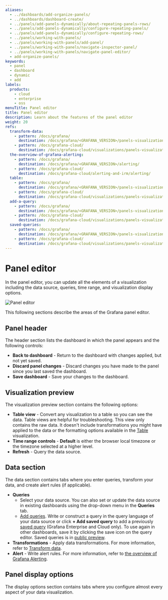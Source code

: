 ```yaml
---
aliases:
  - ../dashboards/add-organize-panels/
  - ../dashboards/dashboard-create/
  - ../panels/add-panels-dynamically/about-repeating-panels-rows/
  - ../panels/add-panels-dynamically/configure-repeating-panels/
  - ../panels/add-panels-dynamically/configure-repeating-rows/
  - ../panels/working-with-panels/
  - ../panels/working-with-panels/add-panel/
  - ../panels/working-with-panels/navigate-inspector-panel/
  - ../panels/working-with-panels/navigate-panel-editor/
  - add-organize-panels/
keywords:
  - panel
  - dashboard
  - dynamic
  - add
labels:
  products:
    - cloud
    - enterprise
    - oss
menuTitle: Panel editor
title: Panel editor
description: Learn about the features of the panel editor
weight: 20
refs:
  transform-data:
    - pattern: /docs/grafana/
      destination: /docs/grafana/<GRAFANA_VERSION>/panels-visualizations/query-transform-data/transform-data/
    - pattern: /docs/grafana-cloud/
      destination: /docs/grafana-cloud/visualizations/panels-visualizations/query-transform-data/transform-data/
  the-overview-of-grafana-alerting:
    - pattern: /docs/grafana/
      destination: /docs/grafana/<GRAFANA_VERSION>/alerting/
    - pattern: /docs/grafana-cloud/
      destination: /docs/grafana-cloud/alerting-and-irm/alerting/
  table:
    - pattern: /docs/grafana/
      destination: /docs/grafana/<GRAFANA_VERSION>/panels-visualizations/visualizations/table/
    - pattern: /docs/grafana-cloud/
      destination: /docs/grafana-cloud/visualizations/panels-visualizations/visualizations/table/
  add-a-query:
    - pattern: /docs/grafana/
      destination: /docs/grafana/<GRAFANA_VERSION>/panels-visualizations/query-transform-data/#add-a-query
    - pattern: /docs/grafana-cloud/
      destination: /docs/grafana-cloud/visualizations/panels-visualizations/query-transform-data/#add-a-query
  saved-queries:
    - pattern: /docs/grafana/
      destination: /docs/grafana/<GRAFANA_VERSION>/panels-visualizations/query-transform-data/#saved-queries
    - pattern: /docs/grafana-cloud/
      destination: /docs/grafana-cloud/visualizations/panels-visualizations/query-transform-data/#saved-queries
---
```


# Panel editor

In the panel editor, you can update all the elements of a visualization including the data source, queries, time range, and visualization display options.

![Panel editor](/media/docs/grafana/panels-visualizations/screenshot-panel-editor-v11.6.png)

This following sections describe the areas of the Grafana panel editor.

## Panel header

The header section lists the dashboard in which the panel appears and the following controls:

- **Back to dashboard** - Return to the dashboard with changes applied, but not yet saved.
- **Discard panel changes** - Discard changes you have made to the panel since you last saved the dashboard.
- **Save dashboard** - Save your changes to the dashboard.

## Visualization preview

The visualization preview section contains the following options:

- **Table view** - Convert any visualization to a table so you can see the data. Table views are helpful for troubleshooting. This view only contains the raw data. It doesn't include transformations you might have applied to the data or the formatting options available in the [Table](ref:table) visualization.
- **Time range controls** - **Default** is either the browser local timezone or the timezone selected at a higher level.
- **Refresh** - Query the data source.

## Data section

The data section contains tabs where you enter queries, transform your data, and create alert rules (if applicable).

- **Queries**
  - Select your data source. You can also set or update the data source in existing dashboards using the drop-down menu in the **Queries** tab.
  - [Add queries](ref:add-a-query). Write or construct a query in the query language of your data source or click **+ Add saved query** to add a previously [saved query](ref:saved-queries) (Grafana Enterprise and Cloud only). To use again in other dashboards, save it by clicking the save icon on the query editor. Saved queries is in [public preview](https://grafana.com/docs/release-life-cycle/).
- **Transformations** - Apply data transformations. For more information, refer to [Transform data](ref:transform-data).
- **Alert** - Write alert rules. For more information, refer to [the overview of Grafana Alerting](ref:the-overview-of-grafana-alerting).

## Panel display options

The display options section contains tabs where you configure almost every aspect of your data visualization.
